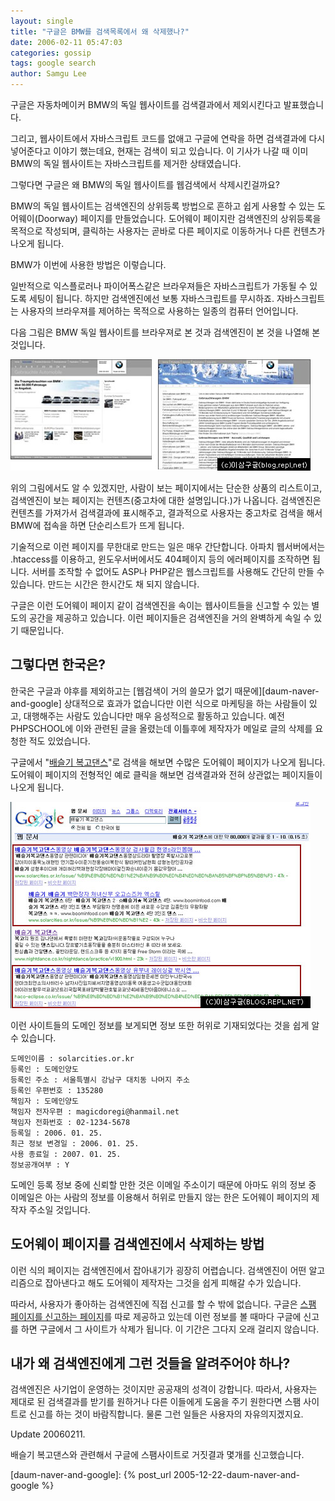```yaml
---
layout: single
title: "구글은 BMW를 검색목록에서 왜 삭제했나?"
date: 2006-02-11 05:47:03
categories: gossip
tags: google search
author: Samgu Lee
---
```


구글은 자동차메이커 BMW의 독일 웹사이트를 검색결과에서 제외시킨다고 발표했습니다.

그리고, 웹사이트에서 자바스크립트 코드를 없애고 구글에 연락을 하면 검색결과에 다시 넣어준다고 이야기 했는데요, 현재는 검색이 되고 있습니다. 이 기사가 나갈 때 이미 BMW의 독일 웹사이트는 자바스크립트를 제거한 상태였습니다.

그렇다면 구글은 왜 BMW의 독일 웹사이트를 웹검색에서 삭제시킨걸까요?

BMW의 독일 웹사이트는 검색엔진의 상위등록 방법으로 흔하고 쉽게 사용할 수 있는 도어웨이(Doorway) 페이지를 만들었습니다. 도어웨이 페이지란 검색엔진의 상위등록을 목적으로 작성되며, 클릭하는 사용자는 곧바로 다른 페이지로 이동하거나 다른 컨텐츠가 나오게 됩니다.

BMW가 이번에 사용한 방법은 이렇습니다.

일반적으로 익스플로러나 파이어폭스같은 브라우져들은 자바스크립트가 가동될 수 있도록 세팅이 됩니다. 하지만 검색엔진에선 보통 자바스크립트를 무시하죠. 자바스크립트는 사용자의 브라우져를 제어하는 목적으로 사용하는 일종의 컴퓨터 언어입니다.

다음 그림은 BMW 독일 웹사이트를 브라우져로 본 것과 검색엔진이 본 것을 나열해 본 것입니다.

![BMW 독일 웹사이트의 도어웨이 페이지](/assets/bmw-doorway-page.jpg)

위의 그림에서도 알 수 있겠지만, 사람이 보는 페이지에서는 단순한 상품의 리스트이고, 검색엔진이 보는 페이지는 컨텐츠(중고차에 대한 설명입니다.)가 나옵니다. 검색엔진은 컨텐츠를 가져가서 검색결과에 표시해주고, 결과적으로 사용자는 중고차로 검색을 해서 BMW에 접속을 하면 단순리스트가 뜨게 됩니다.

기술적으로 이런 페이지를 무한대로 만드는 일은 매우 간단합니다. 아파치 웹서버에서는 .htaccess를 이용하고, 윈도우서버에서도 404페이지 등의 에러페이지를 조작하면 됩니다. 서버를 조작할 수 없어도 ASP나 PHP같은 웹스크립트를 사용해도 간단히 만들 수 있습니다. 만드는 시간은 한시간도 채 되지 않습니다.

구글은 이런 도어웨이 페이지 같이 검색엔진을 속이는 웹사이트들을 신고할 수 있는 별도의 공간을 제공하고 있습니다. 이런 페이지들은 검색엔진을 거의 완벽하게 속일 수 있기 때문입니다.

## 그렇다면 한국은?

한국은 구글과 야후를 제외하고는 [웹검색이 거의 쓸모가 없기 때문에][daum-naver-and-google] 상대적으로 효과가 없습니다만 이런 식으로 마케팅을 하는 사람들이 있고, 대행해주는 사람도 있습니다만 매우 음성적으로 활동하고 있습니다. 예전 PHPSCHOOL에 이와 관련된 글을 올렸는데 이틀후에 제작자가 메일로 글의 삭제를 요청한 적도 있었습니다.

구글에서 "[배슬기 복고댄스](http://www.google.co.kr/search?hl=ko&newwindow=1&rls=GGLG%2CGGLG%3A2006-05%2CGGLG%3Ako&q=%EB%B0%B0%EC%8A%AC%EA%B8%B0+%EB%B3%B5%EA%B3%A0%EB%8C%84%EC%8A%A4&lr=)"로 검색을 해보면 수많은 도어웨이 페이지가 나오게 됩니다. 도어웨이 페이지의 전형적인 예로 클릭을 해보면 검색결과와 전혀 상관없는 페이지들이 나오게 됩니다.

![구글 한국 검색으로 본 도어웨이 페이지](/assets/google_doorway_page_korea.jpg)

이런 사이트들의 도메인 정보를 보게되면 정보 또한 허위로 기재되었다는 것을 쉽게 알 수 있습니다.

    도메인이름 : solarcities.or.kr
    등록인 : 도메인양도
    등록인 주소 : 서울특별시 강남구 대치동 나머지 주소
    등록인 우편번호 : 135280
    책임자 : 도메인양도
    책임자 전자우편 : magicdoregi@hanmail.net
    책임자 전화번호 : 02-1234-5678
    등록일 : 2006. 01. 25.
    최근 정보 변경일 : 2006. 01. 25.
    사용 종료일 : 2007. 01. 25.
    정보공개여부 : Y

도메인 등록 정보 중에 신뢰할 만한 것은 이메일 주소이기 때문에 아마도 위의 정보 중 이메일은 아는 사람의 정보를 이용해서 허위로 만들지 않는 한은 도어웨이 페이지의 제작자 주소일 것입니다.

## 도어웨이 페이지를 검색엔진에서 삭제하는 방법

이런 식의 페이지는 검색엔진에서 잡아내기가 굉장히 어렵습니다. 검색엔진이 어떤 알고리즘으로 잡아낸다고 해도 도어웨이 제작자는 그것을 쉽게 피해갈 수가 있습니다.

따라서, 사용자가 좋아하는 검색엔진에 직접 신고를 할 수 밖에 없습니다. 구글은 [스팸 페이지를 신고하는 페이지](http://www.google.com/contact/spamreport.html)를 따로 제공하고 있는데 이런 정보를 볼 때마다 구글에 신고를 하면 구글에서 그 사이트가 삭제가 됩니다. 이 기간은 그다지 오래 걸리지 않습니다.

## 내가 왜 검색엔진에게 그런 것들을 알려주어야 하나?

검색엔진은 사기업이 운영하는 것이지만 공공재의 성격이 강합니다. 따라서, 사용자는 제대로 된 검색결과를 받기를 원하거나 다른 이들에게 도움을 주기 원한다면 스팸 사이트로 신고를 하는 것이 바람직합니다. 물론 그런 일들은 사용자의 자유의지겠지요.

Update 20060211.

배슬기 복고댄스와 관련해서 구글에 스팸사이트로 거짓결과 몇개를 신고했습니다.

[daum-naver-and-google]: {% post_url 2005-12-22-daum-naver-and-google %}
